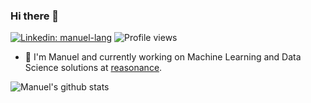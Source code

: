 ### Hi there 👋

[![Linkedin: manuel-lang](https://img.shields.io/badge/-Manuel%20Lang-blue?style=flat-square&logo=Linkedin&logoColor=white&link=https://www.linkedin.com/in/manuel-lang/)](https://www.linkedin.com/in/manuel-lang/)
![Profile views](https://gpvc.arturio.dev/manuel-lang)


- 🔭 I'm Manuel and currently working on Machine Learning and Data Science solutions at [reasonance](https://www.reasonance.de).

![Manuel's github stats](https://github-readme-stats.vercel.app/api?username=manuel-lang&count_private=true&show_icons=true&theme=radical)

<!--
**manuel-lang/manuel-lang** is a ✨ _special_ ✨ repository because its `README.md` (this file) appears on your GitHub profile.

Here are some ideas to get you started:

- 🔭 I’m currently working on ...
- 🌱 I’m currently learning ...
- 👯 I’m looking to collaborate on ...
- 🤔 I’m looking for help with ...
- 💬 Ask me about ...
- 📫 How to reach me: ...
- 😄 Pronouns: ...
- ⚡ Fun fact: ...
-->
